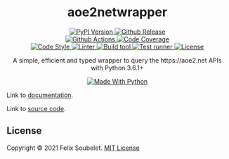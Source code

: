 <h1 align="center">
  <b>aoe2netwrapper</b>
</h1>

<p align="center">
  <!-- PyPi Version -->
  <a href="https://pypi.org/project/aoe2netwrapper">
    <img alt="PyPI Version" src="https://img.shields.io/pypi/v/aoe2netwrapper?label=PyPI&logo=PyPI">
  </a>

  <!-- Github Release -->
  <a href="https://github.com/fsoubelet/AoE2NetAPIWrapper/releases">
    <img alt="Github Release" src="https://img.shields.io/github/v/release/fsoubelet/AoE2NetAPIWrapper?color=orange&label=Release&logo=Github">
  </a>

  <br/>

  <!-- Github Actions Build -->
  <a href="https://github.com/fsoubelet/AoE2NetAPIWrapper/actions?query=workflow%3A%22Cron+Testing%22">
    <img alt="Github Actions" src="https://github.com/fsoubelet/AoE2NetAPIWrapper/workflows/Cron%20Testing/badge.svg">
  </a>

  <!-- Code Coverage -->
  <a href="https://codeclimate.com/github/fsoubelet/AoE2NetAPIWrapper/maintainability">
    <img alt="Code Coverage" src="https://img.shields.io/codeclimate/maintainability/fsoubelet/AoE2NetAPIWrapper?label=Maintainability&logo=Code%20Climate">
  </a>

  <br/>

  <!-- Code style -->
  <a href="https://github.com/psf/Black">
    <img alt="Code Style" src="https://img.shields.io/badge/Code%20Style-Black-9cf.svg">
  </a>

  <!-- Linter -->
  <a href="https://github.com/PyCQA/pylint">
    <img alt="Linter" src="https://img.shields.io/badge/Linter-Pylint-ce963f.svg">
  </a>

  <!-- Build tool -->
  <a href="https://github.com/python-poetry/poetry">
    <img alt="Build tool" src="https://img.shields.io/badge/Build%20Tool-Poetry-4e5dc8.svg">
  </a>

  <!-- Test runner -->
  <a href="https://github.com/pytest-dev/pytest">
    <img alt="Test runner" src="https://img.shields.io/badge/Test%20Runner-Pytest-ce963f.svg">
  </a>

  <!-- License -->
  <a href="https://github.com/fsoubelet/AoE2NetAPIWrapper/blob/master/LICENSE">
    <img alt="License" src="https://img.shields.io/github/license/fsoubelet/AoE2NetAPIWrapper?color=9cf&label=License">
  </a>
</p>

<p align="center">
  A simple, efficient and typed wrapper to query the https://aoe2.net APIs with Python 3.6.1+
</p>

<p align="center">
  <a href="https://www.python.org/">
    <img alt="Made With Python" src="https://forthebadge.com/images/badges/made-with-python.svg">
  </a>
</p>

Link to [documentation][package_doc].

Link to [source code][package_source].

## License

Copyright &copy; 2021 Felix Soubelet. [MIT License](LICENSE)

[package_doc]: https://fsoubelet.github.io/AoE2NetAPIWrapper/
[package_source]: https://github.com/fsoubelet/AoE2NetAPIWrapper
